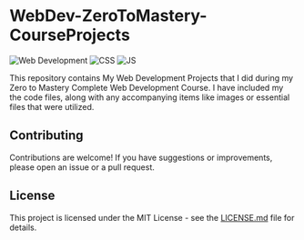 # WebDev-ZeroToMastery-CourseProjects

![Web Development](https://img.shields.io/badge/Web_Development-HTML-orange.svg)
![CSS](https://img.shields.io/badge/Front_End-CSS-green.svg)
![JS](https://img.shields.io/badge/Front_End-Javascript-blue.svg)

This repository contains My Web Development Projects that I did during my Zero to Mastery Complete Web Development Course. I have included my the code files, along with any accompanying items like images or essential files that were utilized.

## Contributing

Contributions are welcome! If you have suggestions or improvements, please open an issue or a pull request.

## License

This project is licensed under the MIT License - see the [LICENSE.md](LICENSE.md) file for details.
